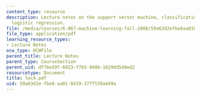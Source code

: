 ```yaml
---
content_type: resource
description: Lecture notes on the support vector machine, classification errors, regularization,
  logistic regression.
file: /media/courses/6-867-machine-learning-fall-2006/59a63d2efbe8aa01041937ff539a449a_lec4.pdf
file_type: application/pdf
learning_resource_types:
- Lecture Notes
ocw_type: OCWFile
parent_title: Lecture Notes
parent_type: CourseSection
parent_uid: df76e597-6023-f703-940b-1629dd549ed2
resourcetype: Document
title: lec4.pdf
uid: 59a63d2e-fbe8-aa01-0419-37ff539a449a
---
```

